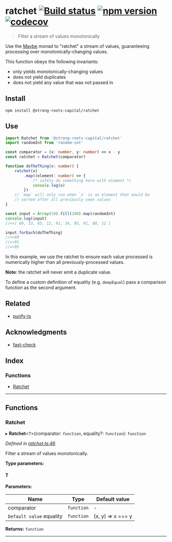 
ratchet [![Build status](https://travis-ci.org/strong-roots-capital/ratchet.svg?branch=master)](https://travis-ci.org/strong-roots-capital/ratchet) [![npm version](https://img.shields.io/npm/v/@strong-roots-capital/ratchet.svg)](https://npmjs.org/package/@strong-roots-capital/ratchet) [![codecov](https://codecov.io/gh/strong-roots-capital/ratchet/branch/master/graph/badge.svg)](https://codecov.io/gh/strong-roots-capital/ratchet)
================================================================================================================================================================================================================================================================================================================================================================================================================================================

> Filter a stream of values monotonically

Use the [Maybe](https://gigobyte.github.io/purify/adts/Maybe/) monad to "ratchet" a stream of values, guaranteeing processing over monotonically-changing values.

This function obeys the following invariants:

*   only yields monotonically-changing values
*   does not yield duplicates
*   does not yield any value that was not passed in

Install
-------

```shell
npm install @strong-roots-capital/ratchet
```

Use
---

```typescript
import Ratchet from '@strong-roots-capital/ratchet'
import randomInt from 'random-int'

const comparator = (x: number, y: number) => x - y
const ratchet = Ratchet(comparator)

function doTheThing(x: number) {
    ratchet(x)
        .map((element: number) => {
            /* safely do something here with element */
            console.log(x)
        })
    // `map` will only run when `x` is an element that would be
    // sorted after all previously-seen values
}

const input = Array(10).fill(100).map(randomInt)
console.log(input)
//=>[ 69, 33, 65, 12, 91, 34, 95, 91, 80, 12 ]

input.forEach(doTheThing)
//=>69
//=>91
//=>95
```

In this example, we use the ratchet to ensure each value processed is numerically higher than all previously-processed values.

**Note**: the ratchet will never emit a duplicate value.

To define a custom definition of equality (e.g. `deepEqual`) pass a comparison function as the second argument.

Related
-------

*   [purify-ts](https://github.com/gigobyte/purify)

Acknowledgments
---------------

*   [fast-check](https://github.com/dubzzz/fast-check)

## Index

### Functions

* [Ratchet](#ratchet)

---

## Functions

<a id="ratchet"></a>

###  Ratchet

▸ **Ratchet**<`T`>(comparator: *`function`*, equality?: *`function`*): `function`

*Defined in [ratchet.ts:46](https://github.com/strong-roots-capital/ratchet/blob/2a520e9/src/ratchet.ts#L46)*

Filter a stream of values monotonically.

**Type parameters:**

#### T 
**Parameters:**

| Name | Type | Default value |
| ------ | ------ | ------ |
| comparator | `function` | - |
| `Default value` equality | `function` |  (x, y) &#x3D;&gt; x &#x3D;&#x3D;&#x3D; y |

**Returns:** `function`

___

